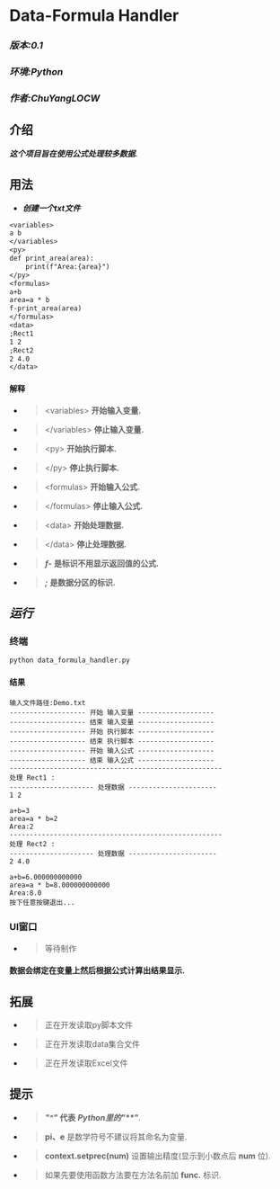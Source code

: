 # Data-Formula Handler
### ***版本:0.1***
### ***环境:Python***
### ***作者:ChuYangLOCW***
## 介绍
***这个项目旨在使用公式处理较多数据.***

## 用法
* ***创建一个txt文件***
``` txt
<variables>
a b
</variables>
<py>
def print_area(area):
	print(f"Area:{area}")
</py>
<formulas>
a+b
area=a * b
f-print_area(area)
</formulas>
<data>
;Rect1
1 2
;Rect2
2 4.0
</data>
```
#### 解释
* >\<variables>  **开始输入变量.**
* >\</variables> **停止输入变量.**
* >\<py> **开始执行脚本.**
* >\</py> **停止执行脚本.**
* >\<formulas>  **开始输入公式.**
* >\</formulas> **停止输入公式.**
* >\<data>  **开始处理数据.**
* >\</data> **停止处理数据.**
* >***f-*** **是标识不用显示返回值的公式.**
* >***;*** **是数据分区的标识.**
## ***运行***
### 终端
``` sh
python data_formula_handler.py
```
#### 结果
```
输入文件路径:Demo.txt
------------------- 开始 输入变量 -------------------
------------------- 结束 输入变量 -------------------
------------------- 开始 执行脚本 -------------------
------------------- 结束 执行脚本 -------------------
------------------- 开始 输入公式 -------------------
------------------- 结束 输入公式 -------------------
-----------------------------------------------------
处理 Rect1 :
--------------------- 处理数据 ----------------------
1 2

a+b=3
area=a * b=2
Area:2
-----------------------------------------------------
处理 Rect2 :
--------------------- 处理数据 ----------------------
2 4.0

a+b=6.000000000000
area=a * b=8.000000000000
Area:8.0
按下任意按键退出...
```

### UI窗口
* >等待制作

#### 数据会绑定在变量上然后根据公式计算出结果显示.

## 拓展
* >正在开发读取py脚本文件
* >正在开发读取data集合文件
* >正在开发读取Excel文件

## 提示
* >***"^"*** **代表** ***Python里的"\*\*"***.
* >**pi、e** 是数学符号不建议将其命名为变量.
* >**context.setprec(num)** 设置输出精度(显示到小数点后 **num** 位).
* >如果先要使用函数方法要在方法名前加 **func.** 标识.